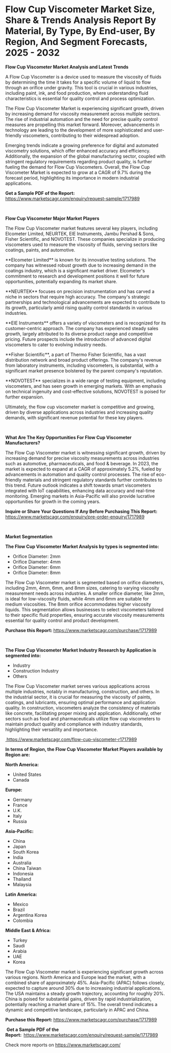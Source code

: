 <p><h1>Flow Cup Viscometer Market Size, Share & Trends Analysis Report By Material, By Type, By End-user, By Region, And Segment Forecasts, 2025 - 2032</h1></p><p><strong>Flow Cup Viscometer Market Analysis and Latest Trends</strong></p>
<p><p>A Flow Cup Viscometer is a device used to measure the viscosity of fluids by determining the time it takes for a specific volume of liquid to flow through an orifice under gravity. This tool is crucial in various industries, including paint, ink, and food production, where understanding fluid characteristics is essential for quality control and process optimization.</p><p>The Flow Cup Viscometer Market is experiencing significant growth, driven by increasing demand for viscosity measurement across multiple sectors. The rise of industrial automation and the need for precise quality control measures are propelling this market forward. Moreover, advancements in technology are leading to the development of more sophisticated and user-friendly viscometers, contributing to their widespread adoption.</p><p>Emerging trends indicate a growing preference for digital and automated viscometry solutions, which offer enhanced accuracy and efficiency. Additionally, the expansion of the global manufacturing sector, coupled with stringent regulatory requirements regarding product quality, is further fueling the demand for Flow Cup Viscometers. Overall, the Flow Cup Viscometer Market is expected to grow at a CAGR of 9.7% during the forecast period, highlighting its importance in modern industrial applications.</p></p>
<p><strong>Get a Sample PDF of the Report:&nbsp;</strong> <a href="https://www.marketscagr.com/enquiry/request-sample/1717989?utm_campaign=3019&utm_medium=2&utm_source=Github&utm_content=ia&utm_term=09042025&utm_id=flow-cup-viscometer">https://www.marketscagr.com/enquiry/request-sample/1717989</a></p>
<p>&nbsp;</p>
<p><strong>Flow Cup Viscometer Major Market Players</strong></p>
<p><p>The Flow Cup Viscometer market features several key players, including Elcometer Limited, NEURTEK, EIE Instruments, Jambu Pershad & Sons, Fisher Scientific, and NOVOTEST. These companies specialize in producing viscometers used to measure the viscosity of fluids, serving sectors like coatings, paints, and automotive.</p><p>**Elcometer Limited** is known for its innovative testing solutions. The company has witnessed robust growth due to increasing demand in the coatings industry, which is a significant market driver. Elcometer's commitment to research and development positions it well for future opportunities, potentially expanding its market share.</p><p>**NEURTEK** focuses on precision instrumentation and has carved a niche in sectors that require high accuracy. The company's strategic partnerships and technological advancements are expected to contribute to its growth, particularly amid rising quality control standards in various industries.</p><p>**EIE Instruments** offers a variety of viscometers and is recognized for its customer-centric approach. The company has experienced steady sales growth, largely attributed to its diverse product range and competitive pricing. Future prospects include the introduction of advanced digital viscometers to cater to evolving industry needs.</p><p>**Fisher Scientific**, a part of Thermo Fisher Scientific, has a vast distribution network and broad product offerings. The company's revenue from laboratory instruments, including viscometers, is substantial, with a significant market presence bolstered by the parent company's reputation.</p><p>**NOVOTEST** specializes in a wide range of testing equipment, including viscometers, and has seen growth in emerging markets. With an emphasis on technical ingenuity and cost-effective solutions, NOVOTEST is poised for further expansion.</p><p>Ultimately, the flow cup viscometer market is competitive and growing, driven by diverse applications across industries and increasing quality demands, with significant revenue potential for these key players.</p></p>
<p>&nbsp;</p>
<p><strong>What Are The Key Opportunities For Flow Cup Viscometer Manufacturers?</strong></p>
<p><p>The Flow Cup Viscometer market is witnessing significant growth, driven by increasing demand for precise viscosity measurements across industries such as automotive, pharmaceuticals, and food & beverage. In 2023, the market is expected to expand at a CAGR of approximately 5.2%, fueled by advancements in automation and quality control processes. The rise of eco-friendly materials and stringent regulatory standards further contributes to this trend. Future outlook indicates a shift towards smart viscometers integrated with IoT capabilities, enhancing data accuracy and real-time monitoring. Emerging markets in Asia-Pacific will also provide lucrative opportunities for growth in the coming years.</p></p>
<p><strong>Inquire or Share Your Questions If Any Before Purchasing This Report:</strong> <a href="https://www.marketscagr.com/enquiry/pre-order-enquiry/1717989?utm_campaign=3019&utm_medium=2&utm_source=Github&utm_content=ia&utm_term=09042025&utm_id=flow-cup-viscometer">https://www.marketscagr.com/enquiry/pre-order-enquiry/1717989</a></p>
<p>&nbsp;</p>
<p><strong>Market Segmentation</strong></p>
<p><strong>The Flow Cup Viscometer Market Analysis by types is segmented into:</strong></p>
<p><ul><li>Orifice Diameter: 2mm</li><li>Orifice Diameter: 4mm</li><li>Orifice Diameter: 6mm</li><li>Orifice Diameter: 8mm</li></ul></p>
<p><p>The Flow Cup Viscometer market is segmented based on orifice diameters, including 2mm, 4mm, 6mm, and 8mm sizes, catering to varying viscosity measurement needs across industries. A smaller orifice diameter, like 2mm, is ideal for low-viscosity fluids, while 4mm and 6mm are suitable for medium viscosities. The 8mm orifice accommodates higher viscosity liquids. This segmentation allows businesses to select viscometers tailored to their specific fluid properties, ensuring accurate viscosity measurements essential for quality control and product development.</p></p>
<p><strong>Purchase this Report:&nbsp;</strong><a href="https://www.marketscagr.com/purchase/1717989?utm_campaign=3019&utm_medium=2&utm_source=Github&utm_content=ia&utm_term=09042025&utm_id=flow-cup-viscometer">https://www.marketscagr.com/purchase/1717989</a></p>
<p>&nbsp;</p>
<p><strong>The Flow Cup Viscometer Market Industry Research by Application is segmented into:</strong></p>
<p><ul><li>Industry</li><li>Construction Industry</li><li>Others</li></ul></p>
<p><p>The Flow Cup Viscometer market serves various applications across multiple industries, notably in manufacturing, construction, and others. In the industrial sector, it is crucial for measuring the viscosity of paints, coatings, and lubricants, ensuring optimal performance and application quality. In construction, viscometers analyze the consistency of materials like concrete, facilitating proper mixing and application. Additionally, other sectors such as food and pharmaceuticals utilize flow cup viscometers to maintain product quality and compliance with industry standards, highlighting their versatility and importance.</p></p>
<p><a href="https://www.marketscagr.com/flow-cup-viscometer-r1717989?utm_campaign=3019&utm_medium=2&utm_source=Github&utm_content=ia&utm_term=09042025&utm_id=flow-cup-viscometer">&nbsp;https://www.marketscagr.com/flow-cup-viscometer-r1717989</a></p>
<p><strong>In terms of Region, the Flow Cup Viscometer Market Players available by Region are:</strong></p>
<p>
    <p> <strong> North America: </strong>
        <ul>
            <li>United States</li>
            <li>Canada</li>
        </ul>
        </p> 
    <p> <strong> Europe: </strong>
        <ul>
            <li>Germany</li>
            <li>France</li>
            <li>U.K.</li>
            <li>Italy</li>
            <li>Russia</li>
        </ul>
        </p> 
    <p> <strong> Asia-Pacific: </strong>
        <ul>
            <li>China</li>
            <li>Japan</li>
            <li>South Korea</li>
            <li>India</li>
            <li>Australia</li>
            <li>China Taiwan</li>
            <li>Indonesia</li>
            <li>Thailand</li>
            <li>Malaysia</li>
        </ul>
        </p> 
    <p> <strong> Latin America: </strong>
        <ul>
            <li>Mexico</li>
            <li>Brazil</li>
            <li>Argentina Korea</li>
            <li>Colombia</li>
        </ul>
        </p> 
    <p> <strong> Middle East & Africa: </strong>
        <ul>
            <li>Turkey</li>
            <li>Saudi</li>
            <li>Arabia</li>
            <li>UAE</li>
            <li>Korea</li>
        </ul>
    </p>
    </p>
<p><p>The Flow Cup Viscometer market is experiencing significant growth across various regions. North America and Europe lead the market, with a combined share of approximately 45%. Asia-Pacific (APAC) follows closely, expected to capture around 30% due to increasing industrial applications. The USA maintains a steady growth trajectory, accounting for roughly 20%. China is poised for substantial gains, driven by rapid industrialization, potentially reaching a market share of 15%. The overall trend indicates a dynamic and competitive landscape, particularly in APAC and China.</p></p>
<p><strong>Purchase this Report: </strong><a href="https://www.marketscagr.com/purchase/1717989?utm_campaign=3019&utm_medium=2&utm_source=Github&utm_content=ia&utm_term=09042025&utm_id=flow-cup-viscometer">https://www.marketscagr.com/purchase/1717989</a></p>
<p>&nbsp;<strong>Get a Sample PDF of the Report:&nbsp;&nbsp;</strong><a href="https://www.marketscagr.com/enquiry/request-sample/1717989?utm_campaign=3019&utm_medium=2&utm_source=Github&utm_content=ia&utm_term=09042025&utm_id=flow-cup-viscometer">https://www.marketscagr.com/enquiry/request-sample/1717989</a></p>
<p><strong></strong></p>
<p>Check more reports on <a href="https://www.marketscagr.com/?utm_campaign=3019&utm_medium=2&utm_source=Github&utm_content=ia&utm_term=09042025&utm_id=flow-cup-viscometer">https://www.marketscagr.com/</a></p>